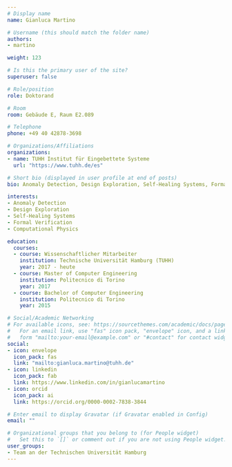 ```yaml
---
# Display name
name: Gianluca Martino

# Username (this should match the folder name)
authors:
- martino

weight: 123

# Is this the primary user of the site?
superuser: false

# Role/position
role: Doktorand

# Room
room: Gebäude E, Raum E2.089

# Telephone
phone: +49 40 42878-3698

# Organizations/Affiliations
organizations:
- name: TUHH Institut für Eingebettete Systeme
  url: "https://www.tuhh.de/es"

# Short bio (displayed in user profile at end of posts)
bio: Anomaly Detection, Design Exploration, Self-Healing Systems, Formal Verification, Computational Physics

interests:
- Anomaly Detection
- Design Exploration
- Self-Healing Systems
- Formal Verification
- Computational Physics

education:
  courses:
  - course: Wissenschaftlicher Mitarbeiter
    institution: Technische Universität Hamburg (TUHH)
    year: 2017 - heute
  - course: Master of Computer Engineering
    institution: Politecnico di Torino
    year: 2017
  - course: Bachelor of Computer Engineering
    institution: Politecnico di Torino
    year: 2015

# Social/Academic Networking
# For available icons, see: https://sourcethemes.com/academic/docs/page-builder/#icons
#   For an email link, use "fas" icon pack, "envelope" icon, and a link in the
#   form "mailto:your-email@example.com" or "#contact" for contact widget.
social:
- icon: envelope
  icon_pack: fas
  link: "mailto:gianluca.martino@tuhh.de"
- icon: linkedin
  icon_pack: fab
  link: https://www.linkedin.com/in/gianlucamartino
- icon: orcid
  icon_pack: ai
  link: https://orcid.org/0000-0002-7838-3844

# Enter email to display Gravatar (if Gravatar enabled in Config)
email: ""

# Organizational groups that you belong to (for People widget)
#   Set this to `[]` or comment out if you are not using People widget.
user_groups:
- Team an der Technischen Universität Hamburg
---
```

